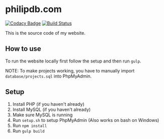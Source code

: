 # philipdb.com

[![Codacy Badge](https://api.codacy.com/project/badge/Grade/b5fa288b2a764bac82a25b638fafce38)](https://www.codacy.com/app/PhiliPdB/philipdb.com?utm_source=github.com&utm_medium=referral&utm_content=PhiliPdB/philipdb.com&utm_campaign=badger)
[![Build Status](https://travis-ci.org/PhiliPdB/philipdb.com.svg?branch=master)](https://travis-ci.org/PhiliPdB/philipdb.com)

This is the source code of my website.

## How to use
To run the website locally first follow the setup and then run `gulp`.

NOTE: To make projects working, you have to manually import `database/projects.sql` into PhpMyAdmin.

## Setup
1. Install PHP (if you haven't already)
2. Install MySQL (if you haven't already)
3. Make sure MySQL is running
4. Run `setup.sh` to setup PhpMyAdmin (Also works on bash on Windows)
5. Run `npm install`
6. Run `gulp build` 
